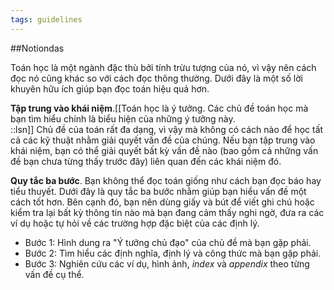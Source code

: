 ```yaml
---
tags: guidelines
---
```


##Notiondas




Toán học là một ngành đặc thù bởi tính trừu tượng của nó, vì vậy nên cách đọc nó cũng khác so với cách đọc thông thường. Dưới đây là một số lời khuyên hữu ích giúp bạn đọc toán hiệu quả hơn. 

**Tập trung vào khái niệm**.[[Toán học là ý tưởng. Các chủ đề toán học mà bạn tìm hiểu chính là biểu hiện của những ý tưởng này.<br/>::lsn]] Chủ đề của toán rất đa dạng, vì vậy mà không có cách nào để học tất cả các kỹ thuật nhằm giải quyết vấn đề của chúng. Nếu bạn tập trung vào khái niệm, bạn có thể giải quyết bất kỳ vấn đề nào (bao gồm cả những vấn đề bạn chưa từng thấy trước đây) liên quan đến các khái niệm đó.

**Quy tắc ba bước**. Bạn không thể đọc toán giống như cách bạn đọc báo hay tiểu thuyết. Dưới đây là quy tắc ba bước nhằm giúp bạn hiểu vấn đề một cách tốt hơn. Bên cạnh đó, bạn nên dùng giấy và bút để viết ghi chú hoặc kiểm tra lại bất kỳ thông tin nào mà bạn đang cảm thấy nghi ngờ, đưa ra các ví dụ hoặc tự hỏi về các trường hợp đặc biệt của các định lý.

- Bước 1: Hình dung ra "Ý tưởng chủ đạo" của chủ đề mà bạn gặp phải.
- Bước 2: Tìm hiểu các định nghĩa, định lý và công thức mà bạn gặp phải.
- Bước 3: Nghiên cứu các ví dụ, hình ảnh, *index* và *appendix* theo từng vấn đề cụ thể.


